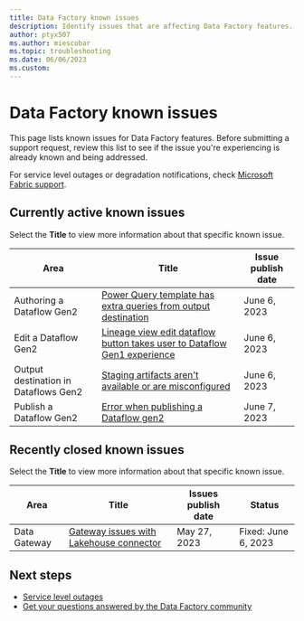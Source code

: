 ```yaml
---
title: Data Factory known issues
description: Identify issues that are affecting Data Factory features. 
author: ptyx507
ms.author: miescobar
ms.topic: troubleshooting    
ms.date: 06/06/2023
ms.custom:  
---
```


# Data Factory known issues

This page lists known issues for Data Factory features. Before submitting a support request, review this list to see if the issue you're experiencing is already known and being addressed. 

For service level outages or degradation notifications, check [Microsoft Fabric support](https://support.fabric.microsoft.com/).  

## Currently active known issues

Select the **Title** to view more information about that specific known issue.

|    Area                              |  Title  |  Issue publish date |  
|------------------------------------|---------|---------------------|
|  Authoring a Dataflow Gen2                  |  [Power Query template has extra queries from output destination](known-issue-template.md)    |   June 6, 2023    |
|  Edit a Dataflow Gen2                  |  [Lineage view edit dataflow button takes user to Dataflow Gen1 experience](known-issue-lineage-view-edit.md)    |   June 6, 2023    |
|  Output destination in Dataflows Gen2               |  [Staging artifacts aren't available or are misconfigured](known-issue-staging-artifact.md)    |   June 6, 2023    |
|Publish a Dataflow Gen2| [Error when publishing a Dataflow gen2](known-issue-publish-dataflow.md) | June 7, 2023| 


## Recently closed known issues

Select the **Title** to view more information about that specific known issue.

| Area                              |  Title           |  Issues publish date |  Status  |
|------------------------------------|------------------|---------------------|-----------|
|Data Gateway            |  [Gateway issues with Lakehouse connector](known-issue-gateway.md)   |  May 27, 2023   |  Fixed: June 6, 2023  |


## Next steps

- [Service level outages](https://support.fabric.microsoft.com)
- [Get your questions answered by the Data Factory community](https://community.fabric.microsoft.com/t5/Data-Factory-preview-Community/ct-p/datafactory)
